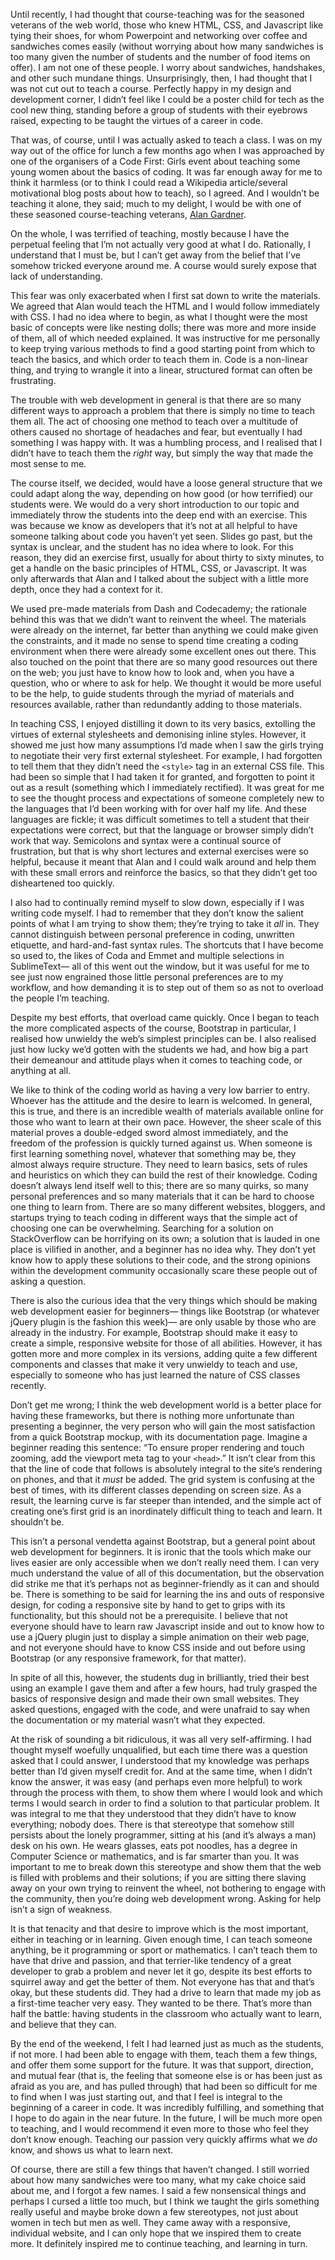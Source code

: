 

Until recently, I had thought that course-teaching was for the seasoned veterans of the web world, those who
knew HTML, CSS, and Javascript like tying their shoes, for whom Powerpoint and networking over coffee and
sandwiches comes easily (without worrying about how many sandwiches is too many given the number of students
and the number of food items on offer). I am not one of these people. I worry about sandwiches, handshakes,
and other such mundane things. Unsurprisingly, then, I had thought that I was not cut out to teach a course.
Perfectly happy in my design and development corner, I didn’t feel like I could be a poster child for tech
as the cool new thing, standing before a group of students with their eyebrows raised, expecting to be taught
the virtues of a career in code. 

That was, of course, until I was actually asked to teach a class. I was on my way out of the office for lunch
a few months ago when I was approached by one of the organisers of a Code First: Girls event about teaching
some young women about the basics of coding. It was far enough away for me to think it harmless (or to think I
could read a Wikipedia article/several motivational blog posts about how to teach), so I agreed. And I
wouldn’t be teaching it alone, they said; much to my delight, I would be with one of these seasoned
course-teaching veterans, [Alan Gardner](http://twitter.com/mr_urf). 

On the whole, I was terrified of teaching, mostly because I have the perpetual feeling that I’m not actually
very good at what I do. Rationally, I understand that I must be, but I can’t get away from the belief that
I’ve somehow tricked everyone around me. A course would surely expose that lack of understanding. 

This fear was only exacerbated when I first sat down to write the materials. We agreed that Alan would teach
the HTML and I would follow immediately with CSS. I had no idea where to begin, as what I thought were the
most basic of concepts were like nesting dolls; there was more and more inside of them, all of which needed
explained. It was instructive for me personally to keep trying various methods to find a good starting point
from which to teach the basics, and which order to teach them in. Code is a non-linear thing, and trying to
wrangle it into a linear, structured format can often be frustrating. 

The trouble with web development in general is that there are so many different ways to approach a problem
that there is simply no time to teach them all. The act of choosing one method to teach over a multitude of
others caused no shortage of headaches and fear, but eventually I had something I was happy with. It was a
humbling process, and I realised that I didn’t have to teach them the *right* way, but simply the way that
made the most sense to me. 

The course itself, we decided, would have a loose general structure that we could adapt along the way,
depending on how good (or how terrified) our students were. We would do a very short introduction to our topic
and immediately throw the students into the deep end with an exercise. This was because we know as developers
that it’s not at all helpful to have someone talking about code you haven’t yet seen. Slides go past, but
the syntax is unclear, and the student has no idea where to look. For this reason, they did an exercise first,
usually for about thirty to sixty minutes, to get a handle on the basic principles of HTML, CSS, or
Javascript. It was only afterwards that Alan and I talked about the subject with a little more depth, once
they had a context for it. 

We used pre-made materials from Dash and Codecademy; the rationale behind this was that we didn’t want to
reinvent the wheel. The materials were already on the internet, far better than anything we could make given
the constraints, and it made no sense to spend time creating a coding environment when there were already some
excellent ones out there. This also touched on the point that there are so many good resources out there on
the web; you just have to know how to look and, when you have a question, who or where to ask for help. We
thought it would be more useful to be the help, to guide students through the myriad of materials and
resources available, rather than redundantly adding to those materials. 

In teaching CSS, I enjoyed distilling it down to its very basics, extolling the virtues of external
stylesheets and demonising inline styles. However, it showed me just how many assumptions I’d made when I
saw the girls trying to negotiate their very first external stylesheet. For example, I had forgotten to tell
them that they didn’t need the `<style>` tag in an external CSS file. This had been so simple that I
had taken it for granted, and forgotten to point it out as a result (something which I immediately rectified).
It was great for me to see the thought process and expectations of someone completely new to the languages
that I’d been working with for over half my life. And these languages are fickle; it was difficult sometimes
to tell a student that their expectations were correct, but that the language or browser simply didn’t work
that way. Semicolons and syntax were a continual source of frustration, but that is why short lectures and
external exercises were so helpful, because it meant that Alan and I could walk around and help them with
these small errors and reinforce the basics, so that they didn’t get too disheartened too quickly. 

I also had to continually remind myself to slow down, especially if I was writing code myself. I had to
remember that they don’t know the salient points of what I am trying to show them; they’re trying to take
it *all* in. They cannot distinguish between personal preference in coding, unwritten etiquette, and
hard-and-fast syntax rules. The shortcuts that I have become so used to, the likes of Coda and Emmet and
multiple selections in SublimeText— all of this went out the window, but it was useful for me to see just
now engrained those little personal preferences are to my workflow, and how demanding it is to step out of
them so as not to overload the people I’m teaching. 

Despite my best efforts, that overload came quickly. Once I began to teach the more complicated aspects of the
course, Bootstrap in particular, I realised how unwieldy the web’s simplest principles can be. I also
realised just how lucky we’d gotten with the students we had, and how big a part their demeanour and
attitude plays when it comes to teaching code, or anything at all. 

We like to think of the coding world as having a very low barrier to entry. Whoever has the attitude and the
desire to learn is welcomed. In general, this is true, and there is an incredible wealth of materials
available online for those who want to learn at their own pace. However, the sheer scale of this material
proves a double-edged sword almost immediately, and the freedom of the profession is quickly turned against
us. When someone is first learning something novel, whatever that something may be, they almost always require
structure. They need to learn basics, sets of rules and heuristics on which they can build the rest of their
knowledge. Coding doesn’t always lend itself well to this; there are so many quirks, so many personal
preferences and so many materials that it can be hard to choose one thing to learn from. There are so many
different websites, bloggers, and startups trying to teach coding in different ways that the simple act of
choosing one can be overwhelming. Searching for a solution on StackOverflow can be horrifying on its own; a
solution that is lauded in one place is vilified in another, and a beginner has no idea why. They don’t yet
know how to apply these solutions to their code, and the strong opinions within the development community
occasionally scare these people out of asking a question. 

There is also the curious idea that the very things which should be making web development easier for
beginners— things like Bootstrap (or whatever jQuery plugin is the fashion this week)— are only usable by
those who are already in the industry. For example, Bootstrap should make it easy to create a simple,
responsive website for those of all abilities. However, it has gotten more and more complex in its versions,
adding quite a few different components and classes that make it very unwieldy to teach and use, especially to
someone who has just learned the nature of CSS classes recently. 

Don’t get me wrong; I think the web development world is a better place for having these frameworks, but
there is nothing more unfortunate than presenting a beginner, the very person who will gain the most
satisfaction from a quick Bootstrap mockup, with its documentation page. Imagine a beginner reading this
sentence: “To ensure proper rendering and touch zooming, add the viewport meta tag to your
`<head>`.” It isn’t clear from this that the line of code that follows is absolutely integral to the
site’s rendering on phones, and that it *must* be added. The grid system is confusing at the best of times,
with its different classes depending on screen size. As a result, the learning curve is far steeper than
intended, and the simple act of creating one’s first grid is an inordinately difficult thing to teach and
learn. It shouldn’t be. 

This isn’t a personal vendetta against Bootstrap, but a general point about web development for beginners.
It is ironic that the tools which make our lives easier are only accessible when we don’t really need them.
I can very much understand the value of all of this documentation, but the observation did strike me that
it’s perhaps not as beginner-friendly as it can and should be. There is something to be said for learning
the ins and outs of responsive design, for coding a responsive site by hand to get to grips with its
functionality, but this should not be a prerequisite. I believe that not everyone should have to learn raw
Javascript inside and out to know how to use a jQuery plugin just to display a simple animation on their web
page, and not everyone should have to know CSS inside and out before using Bootstrap (or any responsive
framework, for that matter). 

In spite of all this, however, the students dug in brilliantly, tried their best using an example I gave them
and after a few hours, had truly grasped the basics of responsive design and made their own small websites.
They asked questions, engaged with the code, and were unafraid to say when the documentation or my material
wasn’t what they expected.

At the risk of sounding a bit ridiculous, it was all very self-affirming. I had thought myself woefully
unqualified, but each time there was a question asked that I could answer, I understood that my knowledge was
perhaps better than I’d given myself credit for. And at the same time, when I didn’t know the answer, it
was easy (and perhaps even more helpful) to work through the process with them, to show them where I would
look and which terms I would search in order to find a solution to that particular problem. It was integral to
me that they understood that they didn’t have to know everything; nobody does. There is that stereotype that
somehow still persists about the lonely programmer, sitting at his (and it’s always a man) desk on his own.
He wears glasses, eats pot noodles, has a degree in Computer Science or mathematics, and is far smarter than
you. It was important to me to break down this stereotype and show them that the web is filled with problems
and their solutions; if you are sitting there slaving away on your own trying to reinvent the wheel, not
bothering to engage with the community, then you’re doing web development wrong. Asking for help isn’t a
sign of weakness. 

It is that tenacity and that desire to improve which is the most important, either in teaching or in learning.
Given enough time, I can teach someone anything, be it programming or sport or mathematics. I can’t teach
them to have that drive and passion, and that terrier-like tendency of a great developer to grab a problem and
never let it go, despite its best efforts to squirrel away and get the better of them. Not everyone has that
and that’s okay, but these students did. They had a drive to learn that made my job as a first-time teacher
very easy. They wanted to be there. That’s more than half the battle: having students in the classroom who
actually want to learn, and believe that they can. 

By the end of the weekend, I felt I had learned just as much as the students, if not more. I had been able to
engage with them, teach them a few things, and offer them some support for the future. It was that support,
direction, and mutual fear (that is, the feeling that someone else is or has been just as afraid as you are,
and has pulled through) that had been so difficult for me to find when I was just starting out, and that I
feel is integral to the beginning of a career in code. It was incredibly fulfilling, and something that I hope
to do again in the near future. In the future, I will be much more open to teaching, and I would recommend it
even more to those who feel they don’t know enough. Teaching our passion very quickly affirms what we *do*
know, and shows us what to learn next. 

Of course, there are still a few things that haven’t changed. I still worried about how many sandwiches were
too many, what my cake choice said about me, and I forgot a few names. I said a few nonsensical things and
perhaps I cursed a little too much, but I think we taught the girls something really useful and maybe broke
down a few stereotypes, not just about women in tech but men as well. They came away with a responsive,
individual website, and I can only hope that we inspired them to create more. It definitely inspired me to
continue teaching, and learning in turn. 